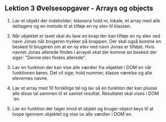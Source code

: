 ## Lektion 3 Øvelsesopgaver - Arrays og objects

1. Lav et objekt der indeholder; klassens hold nr, lokale, et array med alle deltagere og en metode til at tilføje en ny elev til klassen.

2. Når objektet er lavet skal du lave en knap der kan tilføje en ny elev ved navn Jonas når brugeren trykker på knappen.
   Der skal også komme en besked til brugeren om at en ny elev ved navn Jonas er tilføjet. Hvis navnet Jonas allerede findes i arrayet skal der komme en besked der siger: "Denne elev findes allerede".

3. Lav en funktion der kan vise alle værdier fra objektet i DOM´en når funktionen køres. Det vil sige; hold nummer, klasse værelse og alle elevernes navne.

4. Lav et array med 10 forskllige tal og lav så en funktion der kan plusse alle disse tal sammen til et samlet resultat. Resultatet skal vises i DOM´en.

5. Lav en funktion der tager imod et objekt og bruger object keys til at loope igennem objektet og vise os alle værdier i DOM´en.
